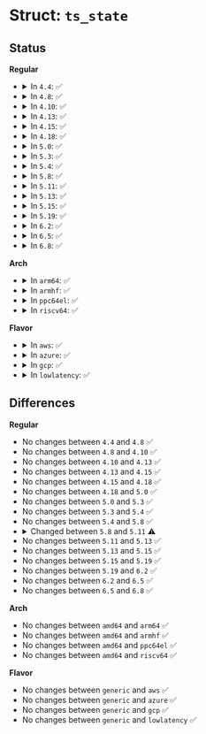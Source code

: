 # Struct: <code>ts_state</code>

## Status
<b>Regular</b>
<ul>
<li>
<details>
<summary>In <code>4.4</code>: ✅</summary>

```c
struct ts_state {
    unsigned int offset;
    char cb[40];
};
```
</details>
</li>
<li>
<details>
<summary>In <code>4.8</code>: ✅</summary>

```c
struct ts_state {
    unsigned int offset;
    char cb[40];
};
```
</details>
</li>
<li>
<details>
<summary>In <code>4.10</code>: ✅</summary>

```c
struct ts_state {
    unsigned int offset;
    char cb[40];
};
```
</details>
</li>
<li>
<details>
<summary>In <code>4.13</code>: ✅</summary>

```c
struct ts_state {
    unsigned int offset;
    char cb[40];
};
```
</details>
</li>
<li>
<details>
<summary>In <code>4.15</code>: ✅</summary>

```c
struct ts_state {
    unsigned int offset;
    char cb[40];
};
```
</details>
</li>
<li>
<details>
<summary>In <code>4.18</code>: ✅</summary>

```c
struct ts_state {
    unsigned int offset;
    char cb[40];
};
```
</details>
</li>
<li>
<details>
<summary>In <code>5.0</code>: ✅</summary>

```c
struct ts_state {
    unsigned int offset;
    char cb[40];
};
```
</details>
</li>
<li>
<details>
<summary>In <code>5.3</code>: ✅</summary>

```c
struct ts_state {
    unsigned int offset;
    char cb[40];
};
```
</details>
</li>
<li>
<details>
<summary>In <code>5.4</code>: ✅</summary>

```c
struct ts_state {
    unsigned int offset;
    char cb[40];
};
```
</details>
</li>
<li>
<details>
<summary>In <code>5.8</code>: ✅</summary>

```c
struct ts_state {
    unsigned int offset;
    char cb[40];
};
```
</details>
</li>
<li>
<details>
<summary>In <code>5.11</code>: ✅</summary>

```c
struct ts_state {
    unsigned int offset;
    char cb[48];
};
```
</details>
</li>
<li>
<details>
<summary>In <code>5.13</code>: ✅</summary>

```c
struct ts_state {
    unsigned int offset;
    char cb[48];
};
```
</details>
</li>
<li>
<details>
<summary>In <code>5.15</code>: ✅</summary>

```c
struct ts_state {
    unsigned int offset;
    char cb[48];
};
```
</details>
</li>
<li>
<details>
<summary>In <code>5.19</code>: ✅</summary>

```c
struct ts_state {
    unsigned int offset;
    char cb[48];
};
```
</details>
</li>
<li>
<details>
<summary>In <code>6.2</code>: ✅</summary>

```c
struct ts_state {
    unsigned int offset;
    char cb[48];
};
```
</details>
</li>
<li>
<details>
<summary>In <code>6.5</code>: ✅</summary>

```c
struct ts_state {
    unsigned int offset;
    char cb[48];
};
```
</details>
</li>
<li>
<details>
<summary>In <code>6.8</code>: ✅</summary>

```c
struct ts_state {
    unsigned int offset;
    char cb[48];
};
```
</details>
</li>
</ul>
<b>Arch</b>
<ul>
<li>
<details>
<summary>In <code>arm64</code>: ✅</summary>

```c
struct ts_state {
    unsigned int offset;
    char cb[40];
};
```
</details>
</li>
<li>
<details>
<summary>In <code>armhf</code>: ✅</summary>

```c
struct ts_state {
    unsigned int offset;
    char cb[40];
};
```
</details>
</li>
<li>
<details>
<summary>In <code>ppc64el</code>: ✅</summary>

```c
struct ts_state {
    unsigned int offset;
    char cb[40];
};
```
</details>
</li>
<li>
<details>
<summary>In <code>riscv64</code>: ✅</summary>

```c
struct ts_state {
    unsigned int offset;
    char cb[40];
};
```
</details>
</li>
</ul>
<b>Flavor</b>
<ul>
<li>
<details>
<summary>In <code>aws</code>: ✅</summary>

```c
struct ts_state {
    unsigned int offset;
    char cb[40];
};
```
</details>
</li>
<li>
<details>
<summary>In <code>azure</code>: ✅</summary>

```c
struct ts_state {
    unsigned int offset;
    char cb[40];
};
```
</details>
</li>
<li>
<details>
<summary>In <code>gcp</code>: ✅</summary>

```c
struct ts_state {
    unsigned int offset;
    char cb[40];
};
```
</details>
</li>
<li>
<details>
<summary>In <code>lowlatency</code>: ✅</summary>

```c
struct ts_state {
    unsigned int offset;
    char cb[40];
};
```
</details>
</li>
</ul>

## Differences
<b>Regular</b>
<ul>
<li>
No changes between <code>4.4</code> and <code>4.8</code> ✅
</li>
<li>
No changes between <code>4.8</code> and <code>4.10</code> ✅
</li>
<li>
No changes between <code>4.10</code> and <code>4.13</code> ✅
</li>
<li>
No changes between <code>4.13</code> and <code>4.15</code> ✅
</li>
<li>
No changes between <code>4.15</code> and <code>4.18</code> ✅
</li>
<li>
No changes between <code>4.18</code> and <code>5.0</code> ✅
</li>
<li>
No changes between <code>5.0</code> and <code>5.3</code> ✅
</li>
<li>
No changes between <code>5.3</code> and <code>5.4</code> ✅
</li>
<li>
No changes between <code>5.4</code> and <code>5.8</code> ✅
</li>
<li>
<details>
<summary>Changed between <code>5.8</code> and <code>5.11</code> ⚠️</summary>
<ul>
<li>
<b>Field type changed. </b>
<code>char cb[40]</code> ➡️ <code>char cb[48]</code>
</li>
</ul>
</details>
</li>
<li>
No changes between <code>5.11</code> and <code>5.13</code> ✅
</li>
<li>
No changes between <code>5.13</code> and <code>5.15</code> ✅
</li>
<li>
No changes between <code>5.15</code> and <code>5.19</code> ✅
</li>
<li>
No changes between <code>5.19</code> and <code>6.2</code> ✅
</li>
<li>
No changes between <code>6.2</code> and <code>6.5</code> ✅
</li>
<li>
No changes between <code>6.5</code> and <code>6.8</code> ✅
</li>
</ul>
<b>Arch</b>
<ul>
<li>
No changes between <code>amd64</code> and <code>arm64</code> ✅
</li>
<li>
No changes between <code>amd64</code> and <code>armhf</code> ✅
</li>
<li>
No changes between <code>amd64</code> and <code>ppc64el</code> ✅
</li>
<li>
No changes between <code>amd64</code> and <code>riscv64</code> ✅
</li>
</ul>
<b>Flavor</b>
<ul>
<li>
No changes between <code>generic</code> and <code>aws</code> ✅
</li>
<li>
No changes between <code>generic</code> and <code>azure</code> ✅
</li>
<li>
No changes between <code>generic</code> and <code>gcp</code> ✅
</li>
<li>
No changes between <code>generic</code> and <code>lowlatency</code> ✅
</li>
</ul>
